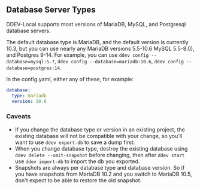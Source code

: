 ## Database Server Types

DDEV-Local supports most versions of MariaDB, MySQL, and Postgresql database servers.

The default database type is MariaDB, and the default version is currently 10.3, but you can use nearly any MariaDB versions 5.5-10.6  MySQL 5.5-8.0), and Postgres 9-14. For example, you can use `ddev config --database=mysql:5.7`, `ddev config --database=mariadb:10.6`, `ddev config --database=postgres:14`.

In the config.yaml, either any of these, for example:

```yaml
database: 
  type: mariadb
  version: 10.6
```

### Caveats

* If you change the database type or version in an existing project, the existing database will not be compatible with your change, so you'll want to use `ddev export-db` to save a dump first.
* When you change database type, destroy the existing database using `ddev delete --omit-snapshot` before changing, then after `ddev start` use `ddev import-db` to import the db you exported.
* Snapshots are always per database type and database version. So if you have snapshots from MariaDB 10.2 and you switch to MariaDB 10.5, don't expect to be able to restore the old snapshot.
